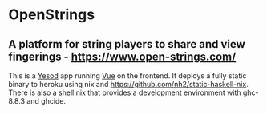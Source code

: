 # OpenStrings
## A platform for string players to share and view fingerings - <https://www.open-strings.com/>
This is a [Yesod](https://www.yesodweb.com/) app running [Vue](https://vuejs.org/) on the frontend. It deploys a fully static binary to heroku using nix and https://github.com/nh2/static-haskell-nix. There is also a shell.nix that provides a development environment with ghc-8.8.3 and ghcide.
